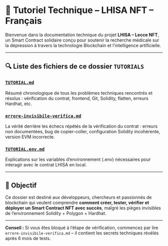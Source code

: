 # 📘 Tutoriel Technique – LHISA NFT – Français

Bienvenue dans la documentation technique du projet **LHISA – Lecce NFT**, un Smart Contract solidaire conçu pour soutenir la recherche médicale sur la dépression à travers la technologie Blockchain et l’intelligence artificielle.

---

## 🔍 Liste des fichiers de ce dossier `TUTORIALS`

### [`TUTORIAL.md`](./TUTORIAL.md)
Résumé chronologique de tous les problèmes techniques rencontrés et résolus : vérification du contrat, frontend, Git, Solidity, flatten, erreurs Hardhat, etc.

### [`errore-invisibile-verifica.md`](./errore-invisibile-verifica.md)
La vérité derrière les échecs répétés de la vérification du contrat : erreurs non documentées, bug de copier-coller, configuration Solidity incohérente, version EVM incorrecte.

### [`TUTORIAL.env.md`](./TUTORIAL.env.md)
Explications sur les variables d’environnement (.env) nécessaires pour interagir avec le contrat LHISA en local.

---

## 🎯 Objectif

Ce dossier est destiné aux développeurs, chercheurs et passionnés de blockchain qui veulent comprendre **comment créer, tester, vérifier et déployer un Smart Contract NFT avec succès**, malgré les pièges invisibles de l’environnement Solidity + Polygon + Hardhat.

---

**Conseil :** Si vous êtes bloqué à l’étape de vérification, commencez par lire `errore-invisibile-verifica.md` – il contient les secrets techniques révélés après 6 mois de tests.

